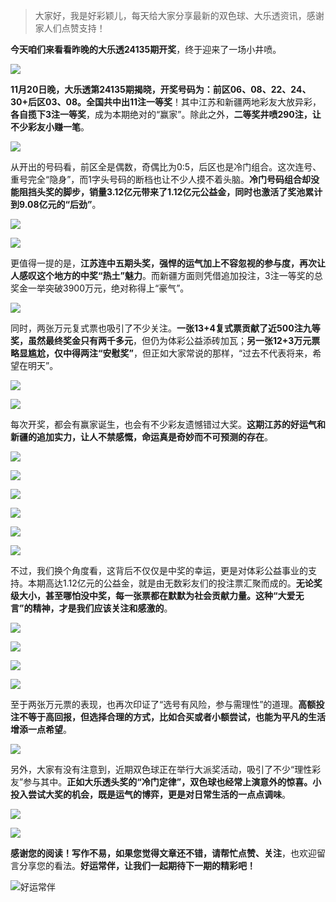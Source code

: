 > 大家好，我是好彩颖儿，每天给大家分享最新的双色球、大乐透资讯，感谢家人们点赞支持！

**今天咱们来看看昨晚的大乐透24135期开奖**，终于迎来了一场小井喷。  

![](https://cdn.jsdelivr.net/gh/wangwenjie1314/PicCDN/2024-11-21/1732144594407-image.png)


**11月20日晚，大乐透第24135期揭晓，开奖号码为：前区06、08、22、24、30+后区03、08。全国共中出11注一等奖**！其中江苏和新疆两地彩友大放异彩，**各自揽下3注一等奖**，成为本期绝对的“赢家”。除此之外，**二等奖井喷290注，让不少彩友小赚一笔**。


![](https://cdn.jsdelivr.net/gh/wangwenjie1314/PicCDN/2024-11-21/1732145169547-image.png)


从开出的号码看，前区全是偶数，奇偶比为0:5，后区也是冷门组合。这次连号、重号完全“隐身”，而1字头号码的断档也让不少人摸不着头脑。**冷门号码组合却没能阻挡头奖的脚步，销量3.12亿元带来了1.12亿元公益金，同时也激活了奖池累计到9.08亿元的“后劲”**。 

![](https://cdn.jsdelivr.net/gh/wangwenjie1314/PicCDN/2024-11-21/1732144529328-image.png)

![](https://cdn.jsdelivr.net/gh/wangwenjie1314/PicCDN/2024-11-21/1732144442206-image.png)


更值得一提的是，**江苏连中五期头奖，强悍的运气加上不容忽视的参与度，再次让人感叹这个地方的中奖“热土”魅力**。而新疆方面则凭借追加投注，3注一等奖的总奖金一举突破3900万元，绝对称得上“豪气”。


![](https://cdn.jsdelivr.net/gh/wangwenjie1314/PicCDN/2024-11-21/1732144670590-image.png)



同时，两张万元复式票也吸引了不少关注。**一张13+4复式票贡献了近500注九等奖，虽然最终奖金只有两千多元**，但仍为体彩公益添砖加瓦；**另一张12+3万元票略显尴尬，仅中得两注“安慰奖”**，但正如大家常说的那样，“过去不代表将来，希望在明天”。  


![](https://cdn.jsdelivr.net/gh/wangwenjie1314/PicCDN/2024-11-21/1732145202038-image.png)


![](https://cdn.jsdelivr.net/gh/wangwenjie1314/PicCDN/2024-11-21/1732145212324-image.png)


每次开奖，都会有赢家诞生，也会有不少彩友遗憾错过大奖。**这期江苏的好运气和新疆的追加实力，让人不禁感慨，命运真是奇妙而不可预测的存在**。  


![](https://cdn.jsdelivr.net/gh/wangwenjie1314/PicCDN/2024-11-21/1732145189196-image.png)


![](https://cdn.jsdelivr.net/gh/wangwenjie1314/PicCDN/2024-11-21/1732145234365-image.png)


![](https://cdn.jsdelivr.net/gh/wangwenjie1314/PicCDN/2024-11-21/1732145226777-image.png)


![](https://cdn.jsdelivr.net/gh/wangwenjie1314/PicCDN/2024-11-21/1732145243366-image.png)


![](https://cdn.jsdelivr.net/gh/wangwenjie1314/PicCDN/2024-11-21/1732145250655-image.png)


![](https://cdn.jsdelivr.net/gh/wangwenjie1314/PicCDN/2024-11-21/1732145271221-image.png)



不过，我们换个角度看，这背后不仅仅是中奖的幸运，更是对体彩公益事业的支持。本期高达1.12亿元的公益金，就是由无数彩友们的投注票汇聚而成的。**无论奖级大小，甚至哪怕没中奖，每一张票都在默默为社会贡献力量。这种“大爱无言”的精神，才是我们应该关注和感激的**。  


![](https://cdn.jsdelivr.net/gh/wangwenjie1314/PicCDN/2024-11-21/1732145280790-image.png)

![](https://cdn.jsdelivr.net/gh/wangwenjie1314/PicCDN/2024-11-21/1732145287219-image.png)

![](https://cdn.jsdelivr.net/gh/wangwenjie1314/PicCDN/2024-11-21/1732145293220-image.png)


![](https://cdn.jsdelivr.net/gh/wangwenjie1314/PicCDN/2024-11-21/1732145300030-image.png)


至于两张万元票的表现，也再次印证了“选号有风险，参与需理性”的道理。**高额投注不等于高回报，但选择合理的方式，比如合买或者小额尝试，也能为平凡的生活增添一点希望**。  

![](https://cdn.jsdelivr.net/gh/wangwenjie1314/PicCDN/2024-11-21/1732144876034-image.png)

另外，大家有没有注意到，近期双色球正在举行大派奖活动，吸引了不少“理性彩友”参与其中。**正如大乐透头奖的“冷门定律”，双色球也经常上演意外的惊喜。小投入尝试大奖的机会，既是运气的博弈，更是对日常生活的一点点调味**。





![](https://cdn.jsdelivr.net/gh/wangwenjie1314/PicCDN/2024-11-21/1732144840852-image.png)


![](https://cdn.jsdelivr.net/gh/wangwenjie1314/PicCDN/2024-11-21/1732144792061-image.png)



**感谢您的阅读！写作不易，如果您觉得文章还不错，请帮忙点赞、关注**，也欢迎留言分享您的看法。**好运常伴，让我们一起期待下一期的精彩吧！**

![好运常伴](https://cdn.jsdelivr.net/gh/wangwenjie1314/PicCDN/2024-8-25/1724581589491-image.png)
